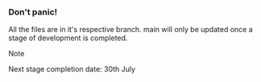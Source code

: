 ### Don't panic!

All the files are in it's respective branch.
main will only be updated once a stage of development is completed.

> [!NOTE]
> Next stage completion date: 30th July

